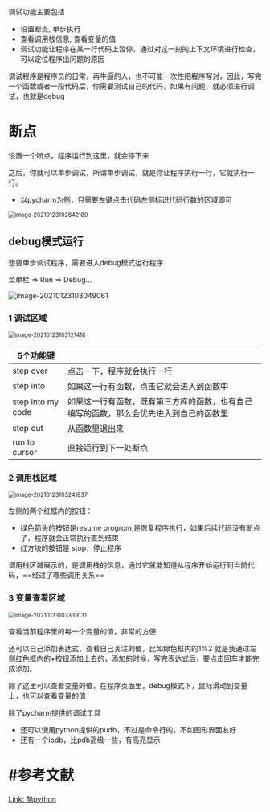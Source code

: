 调试功能主要包括

- 设置断点, 单步执行
- 查看调用栈信息, 查看变量的值
- 调试功能让程序在某一行代码上暂停，通过对这一刻的上下文环境进行检查，可以定位程序出问题的原因

调试程序是程序员的日常，再牛逼的人，也不可能一次性把程序写对，因此，写完一个函数或者一段代码后，你需要测试自己的代码，如果有问题，就必须进行调试，也就是debug



# 断点

设置一个断点，程序运行到这里，就会停下来

之后，你就可以单步调试，所谓单步调试，就是你让程序执行一行，它就执行一行。



- 以pycharm为例，只需要左键点击代码左侧标识代码行数的区域即可

<img src="https://cdn.jsdelivr.net/gh/DaiDuncan/PicUploader/img/20210123102842.png" alt="image-20210123102842189" style="zoom:80%;" />



## debug模式运行

想要单步调试程序，需要进入debug模式运行程序

菜单栏 => Run => Debug...

![image-20210123103049061](https://cdn.jsdelivr.net/gh/DaiDuncan/PicUploader/img/20210123103049.png)



### 1 调试区域

<img src="https://cdn.jsdelivr.net/gh/DaiDuncan/PicUploader/img/20210123103121.png" alt="image-20210123103121418" style="zoom:80%;" />

| 5个功能键         |                                                              |
| ----------------- | ------------------------------------------------------------ |
| step over         | 点击一下，程序就会执行一行                                   |
| step into         | 如果这一行有函数，点击它就会进入到函数中                     |
| step into my code | 如果这一行有函数，既有第三方库的函数，也有自己编写的函数，那么会优先进入到自己的函数里 |
| step out          | 从函数里退出来                                               |
| run to cursor     | 直接运行到下一处断点                                         |



### 2 调用栈区域

<img src="https://cdn.jsdelivr.net/gh/DaiDuncan/PicUploader/img/20210123103242.png" alt="image-20210123103241837" style="zoom:80%;" />

左侧的两个红框内的按钮：

- 绿色箭头的按钮是resume progrom,是恢复程序执行，如果后续代码没有断点了，程序就会正常执行直到结束
- 红方块的按钮是 stop，停止程序

调用栈区域展示的，是调用栈的信息，通过它就能知道从程序开始运行到当前代码，==经过了哪些调用关系==





### 3 变量查看区域

<img src="https://cdn.jsdelivr.net/gh/DaiDuncan/PicUploader/img/20210123103339.png" alt="image-20210123103339131" style="zoom:80%;" />

查看当前程序里的每一个变量的值，非常的方便

还可以自己添加表达式，查看自己关注的值，比如绿色框内的1%2 就是我通过左侧红色框内的+按钮添加上去的，添加的时候，写完表达式后，要点击回车才能完成添加。



除了这里可以查看变量的值，在程序页面里，debug模式下，鼠标滑动到变量上，也可以查看变量的值



除了pycharm提供的调试工具

- 还可以使用python提供的pudb，不过是命令行的，不如图形界面友好
- 还有一个ipdb，比pdb高级一些，有高亮显示



# #参考文献

[Link: 酷python](http://www.coolpython.net/python_primary/exection/debug.html)